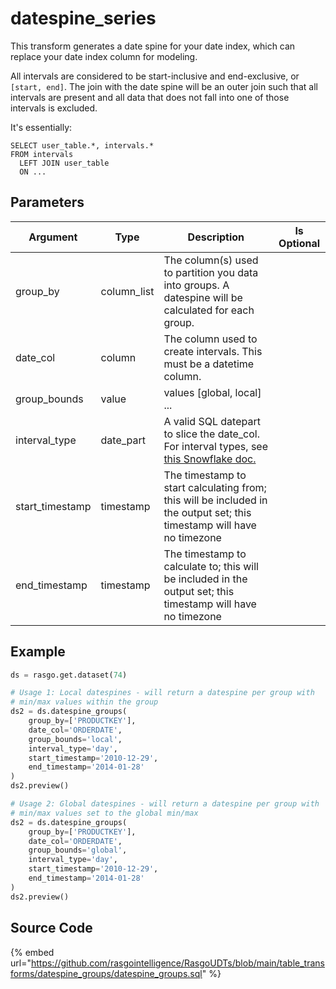 

# datespine_series

This transform generates a date spine for your date index, which can replace your date index column for modeling.

All intervals are considered to be start-inclusive and end-exclusive, or `[start, end]`. 
The join with the date spine will be an outer join such that all intervals are present 
and all data that does not fall into one of those intervals is excluded. 

It's essentially:
```
SELECT user_table.*, intervals.*
FROM intervals
  LEFT JOIN user_table
  ON ...
```


## Parameters

|    Argument     |    Type     |                                                                                    Description                                                                                     | Is Optional |
| --------------- | ----------- | ---------------------------------------------------------------------------------------------------------------------------------------------------------------------------------- | ----------- |
| group_by        | column_list | The column(s) used to partition you data into groups. A datespine will be calculated for each group.                                                                               |             |
| date_col        | column      | The column used to create intervals. This must be a datetime column.                                                                                                               |             |
| group_bounds    | value       | values [global, local] ...                                                                                                                                                         |             |
| interval_type   | date_part   | A valid SQL datepart to slice the date_col. For interval types, see [this Snowflake doc.](https://docs.snowflake.com/en/sql-reference/data-types-datetime.html#interval-constants) |             |
| start_timestamp | timestamp   | The timestamp to start calculating from;  this will be included in the output set; this timestamp will have no timezone                                                            |             |
| end_timestamp   | timestamp   | The timestamp to calculate to;  this will be included in the output set; this timestamp will have no timezone                                                                      |             |


## Example

```python
ds = rasgo.get.dataset(74)

# Usage 1: Local datespines - will return a datespine per group with 
# min/max values within the group
ds2 = ds.datespine_groups(
    group_by=['PRODUCTKEY'],
    date_col='ORDERDATE',
    group_bounds='local',
    interval_type='day',
    start_timestamp='2010-12-29',
    end_timestamp='2014-01-28' 
)
ds2.preview()

# Usage 2: Global datespines - will return a datespine per group with 
# min/max values set to the global min/max
ds2 = ds.datespine_groups(
    group_by=['PRODUCTKEY'],
    date_col='ORDERDATE',
    group_bounds='global',
    interval_type='day',
    start_timestamp='2010-12-29',
    end_timestamp='2014-01-28' 
)
ds2.preview()

```

## Source Code

{% embed url="https://github.com/rasgointelligence/RasgoUDTs/blob/main/table_transforms/datespine_groups/datespine_groups.sql" %}

